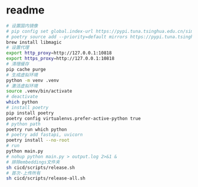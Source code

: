 <!--
 * @Author: jackning 270580156@qq.com
 * @Date: 2024-08-29 09:30:25
 * @LastEditors: jackning 270580156@qq.com
 * @LastEditTime: 2024-08-31 14:51:46
 * @Description: bytedesk.com https://github.com/Bytedesk/bytedesk
 *   Please be aware of the BSL license restrictions before installing Bytedesk IM – 
 *  selling, reselling, or hosting Bytedesk IM as a service is a breach of the terms and automatically terminates your rights under the license. 
 *  仅支持企业内部员工自用，严禁私自用于销售、二次销售或者部署SaaS方式销售 
 *  Business Source License 1.1: https://github.com/Bytedesk/bytedesk/blob/main/LICENSE 
 *  contact: 270580156@qq.com 
 *  技术/商务联系：270580156@qq.com
 * Copyright (c) 2024 by bytedesk.com, All Rights Reserved. 
-->
# readme

```bash
# 设置国内镜像
# pip config set global.index-url https://pypi.tuna.tsinghua.edu.cn/simple
# poetry source add --priority=default mirrors https://pypi.tuna.tsinghua.edu.cn/simple/
brew install libmagic
# 设置代理
export http_proxy=http://127.0.0.1:10818
export https_proxy=http://127.0.0.1:10818
# 清理缓存
pip cache purge
# 生成虚拟环境
python -m venv .venv
# 激活虚拟环境
source .venv/bin/activate
# deactivate
which python
# install poetry
pip install poetry
poetry config virtualenvs.prefer-active-python true
# python path
poetry run which python
# poetry add fastapi, uvicorn
poetry install --no-root
# run
python main.py
# nohup python main.py > output.log 2>&1 &
# 排除embeddings文件夹
sh cicd/scripts/release.sh
# 首次-上传所有
sh cicd/scripts/release-all.sh
```

```bash
```
